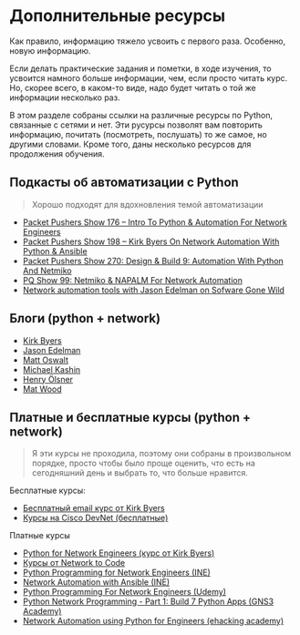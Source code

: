 # Дополнительные ресурсы

Как правило, информацию тяжело усвоить с первого раза.
Особенно, новую информацию.

Если делать практические задания и пометки, в ходе изучения,
то усвоится намного больше информации, чем, если просто читать курс.
Но, скорее всего, в каком-то виде, надо будет читать о той же информации несколько раз.

В этом разделе собраны ссылки на различные ресурсы по Python, связанные с сетями и нет.
Эти русурсы позволят вам повторить информацию, почитать (посмотреть, послушать) то же самое, но другими словами.
Кроме того, даны несколько ресурсов для продолжения обучения.

## Подкасты об автоматизации с Python

> Хорошо подходят для вдохновления темой автоматизации

* [Packet Pushers Show 176 – Intro To Python & Automation For Network Engineers](http://packetpushers.net/podcast/podcasts/show-176-intro-to-python-automation-for-network-engineers/)
* [Packet Pushers Show 198 – Kirk Byers On Network Automation With Python & Ansible](http://packetpushers.net/podcast/podcasts/show-198-kirk-byers-network-automation-python-ansible/)
* [Packet Pushers Show 270: Design & Build 9: Automation With Python And Netmiko](http://packetpushers.net/podcast/podcasts/show-270-design-build-9-automation-python-netmiko/)
* [PQ Show 99: Netmiko & NAPALM For Network Automation](http://packetpushers.net/podcast/podcasts/pq-show-99-netmiko-napalm-network-automation/)
* [Network automation tools with Jason Edelman on Sofware Gone Wild](http://blog.ipspace.net/2014/10/network-automation-tools-with-jason.html)


## Блоги (python + network)

* [Kirk Byers](https://pynet.twb-tech.com/)
* [Jason Edelman](http://jedelman.com/)
* [Matt Oswalt](https://keepingitclassless.net/)
* [Michael Kashin](http://networkop.co.uk/)
* [Henry Ölsner](https://codingnetworker.com/)
* [Mat Wood](https://thepacketgeek.com/)


## Платные и бесплатные курсы (python + network)

> Я эти курсы не проходила, поэтому они собраны в произвольном порядке, просто чтобы было проще оценить, что есть на сегодняшний день и выбрать то, что больше нравится.

Бесплатные курсы:
* [Бесплатный email курс от Kirk Byers](https://pynet.twb-tech.com/email-signup.html)
* [Курсы на Cisco DevNet (бесплатные)](https://learninglabs.cisco.com/)

Платные курсы
* [Python for Network Engineers (курс от Kirk Byers)](https://pynet.twb-tech.com/class.html)
* [Курсы от Network to Code](http://networktocode.com/products/training/)
* [Python Programming for Network Engineers (INE)](http://www.ine.com/self-paced/technologies/python-network-engineers.htm)
* [Network Automation with Ansible (INE)](https://streaming.ine.com/c/ine-network-automation-with-ansible)
* [Python Programming For Network Engineers (Udemy)](https://www.udemy.com/python-programming-for-network-engineers/)
* [Python Network Programming - Part 1: Build 7 Python Apps (GNS3 Academy)](http://academy.gns3.com/p/python-programming-for-real-life-networking-use)
* [Network Automation using Python for Engineers (ehacking academy)](http://academy.ehacking.net/p/network-automation-python-engineers)
